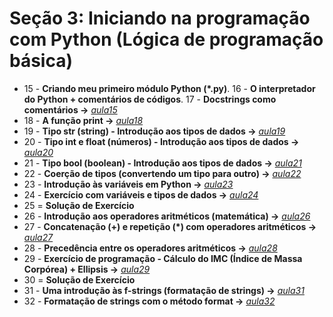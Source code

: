 # Seção 3: Iniciando na programação com Python (Lógica de programação básica)

- 15 - **Criando meu primeiro módulo Python (*.py)**. 16 - **O interpretador do Python + comentários de códigos**. 17 - **Docstrings como comentários ->**  *[aula15](aula15.py)*
- 18 - **A função print ->** *[aula18](aula18.py)*
- 19 - **Tipo str (string) - Introdução aos tipos de dados ->** *[aula19](aula19.py)*
- 20 - **Tipo int e float (números) - Introdução aos tipos de dados ->** *[aula20](aula20.py)*
- 21 - **Tipo bool (boolean) - Introdução aos tipos de dados ->** *[aula21](aula20.py)*
- 22 - **Coerção de tipos (convertendo um tipo para outro) ->**  *[aula22](aula22.py)*
- 23 - **Introdução às variáveis em Python ->** *[aula23](aula23.py)*
- 24 - **Exercício com variáveis e tipos de dados ->** *[aula24](aula24.py)*
- 25 = **Solução de Exercício**
- 26 - **Introdução aos operadores aritméticos (matemática) ->** *[aula26](aula26.py)*
- 27 - **Concatenação (+) e repetição (\*) com operadores aritméticos ->** *[aula27](aula27.py)*
- 28 - **Precedência entre os operadores aritméticos ->** *[aula28](aula28.py)*
- 29 - **Exercício de programação - Cálculo do IMC (Índice de Massa Corpórea) + Ellipsis ->** *[aula29](aula29.py)*
- 30 = **Solução de Exercício**
- 31 - **Uma introdução às f-strings (formatação de strings) ->** *[aula31](aula31.py)*
- 32 - **Formatação de strings com o método format ->** *[aula32](aula32.py)*
